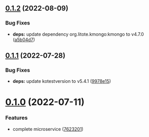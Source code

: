 ## [0.1.2](https://github.com/SmartWasteCollection/mission-microservice/compare/v0.1.1...v0.1.2) (2022-08-09)


### Bug Fixes

* **deps:** update dependency org.litote.kmongo:kmongo to v4.7.0 ([a5b04d7](https://github.com/SmartWasteCollection/mission-microservice/commit/a5b04d72ee0722cb8c9f3baebe96fd070def726a))

## [0.1.1](https://github.com/SmartWasteCollection/mission-microservice/compare/v0.1.0...v0.1.1) (2022-07-28)


### Bug Fixes

* **deps:** update kotestversion to v5.4.1 ([9978e15](https://github.com/SmartWasteCollection/mission-microservice/commit/9978e1501b130ef21eaed9efd8b099fa8abec9f4))

# [0.1.0](https://github.com/SmartWasteCollection/mission-microservice/compare/v0.0.1...v0.1.0) (2022-07-11)


### Features

* complete microservice ([7623201](https://github.com/SmartWasteCollection/mission-microservice/commit/7623201b0201cf87f1a25f58751a90155fd44f70))
